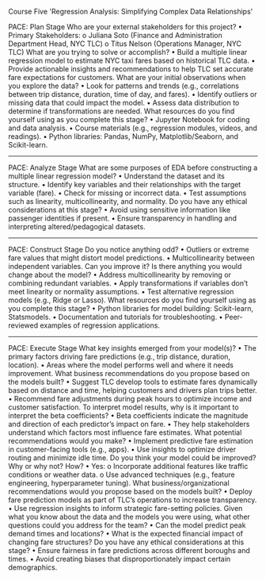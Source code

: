 Course Five
'Regression Analysis: Simplifying Complex Data Relationships'


PACE: Plan Stage
Who are your external stakeholders for this project?
•	Primary Stakeholders: 
o	Juliana Soto (Finance and Administration Department Head, NYC TLC)
o	Titus Nelson (Operations Manager, NYC TLC)
What are you trying to solve or accomplish?
•	Build a multiple linear regression model to estimate NYC taxi fares based on historical TLC data.
•	Provide actionable insights and recommendations to help TLC set accurate fare expectations for customers.
What are your initial observations when you explore the data?
•	Look for patterns and trends (e.g., correlations between trip distance, duration, time of day, and fares).
•	Identify outliers or missing data that could impact the model.
•	Assess data distribution to determine if transformations are needed.
What resources do you find yourself using as you complete this stage?
•	Jupyter Notebook for coding and data analysis.
•	Course materials (e.g., regression modules, videos, and readings).
•	Python libraries: Pandas, NumPy, Matplotlib/Seaborn, and Scikit-learn.
________________________________________
PACE: Analyze Stage
What are some purposes of EDA before constructing a multiple linear regression model?
•	Understand the dataset and its structure.
•	Identify key variables and their relationships with the target variable (fare).
•	Check for missing or incorrect data.
•	Test assumptions such as linearity, multicollinearity, and normality.
Do you have any ethical considerations at this stage?
•	Avoid using sensitive information like passenger identities if present.
•	Ensure transparency in handling and interpreting altered/pedagogical datasets.
________________________________________
PACE: Construct Stage
Do you notice anything odd?
•	Outliers or extreme fare values that might distort model predictions.
•	Multicollinearity between independent variables.
Can you improve it? Is there anything you would change about the model?
•	Address multicollinearity by removing or combining redundant variables.
•	Apply transformations if variables don’t meet linearity or normality assumptions.
•	Test alternative regression models (e.g., Ridge or Lasso).
What resources do you find yourself using as you complete this stage?
•	Python libraries for model building: Scikit-learn, Statsmodels.
•	Documentation and tutorials for troubleshooting.
•	Peer-reviewed examples of regression applications.
________________________________________
PACE: Execute Stage
What key insights emerged from your model(s)?
•	The primary factors driving fare predictions (e.g., trip distance, duration, location).
•	Areas where the model performs well and where it needs improvement.
What business recommendations do you propose based on the models built?
•	Suggest TLC develop tools to estimate fares dynamically based on distance and time, helping customers and drivers plan trips better.
•	Recommend fare adjustments during peak hours to optimize income and customer satisfaction.
To interpret model results, why is it important to interpret the beta coefficients?
•	Beta coefficients indicate the magnitude and direction of each predictor’s impact on fare.
•	They help stakeholders understand which factors most influence fare estimates.
What potential recommendations would you make?
•	Implement predictive fare estimation in customer-facing tools (e.g., apps).
•	Use insights to optimize driver routing and minimize idle time.
Do you think your model could be improved? Why or why not? How?
•	Yes: 
o	Incorporate additional features like traffic conditions or weather data.
o	Use advanced techniques (e.g., feature engineering, hyperparameter tuning).
What business/organizational recommendations would you propose based on the models built?
•	Deploy fare prediction models as part of TLC’s operations to increase transparency.
•	Use regression insights to inform strategic fare-setting policies.
Given what you know about the data and the models you were using, what other questions could you address for the team?
•	Can the model predict peak demand times and locations?
•	What is the expected financial impact of changing fare structures?
Do you have any ethical considerations at this stage?
•	Ensure fairness in fare predictions across different boroughs and times.
•	Avoid creating biases that disproportionately impact certain demographics.

